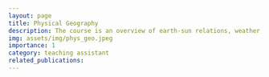 ```yaml
---
layout: page
title: Physical Geography
description: The course is an overview of earth-sun relations, weather, climate, landforms, water systems, soils, and vegetation. It is an introductory course on how agents of processes (water, ice, air, carbon dioxide, salinity, wind, pressure, humidity, rock, biomass, and humans) act together to erode, weather, and unsettle the equilibrium of the world’s natural systems.  
img: assets/img/phys_geo.jpeg
importance: 1
category: teaching assistant
related_publications:
---
```

